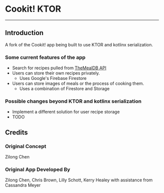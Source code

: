 # Cookit! KTOR

---

## Introduction

A fork of the Cookit! app being built to use KTOR and kotlinx serialization.

### Some current features of the app

* Search for recipes pulled from [TheMealDB API](https://www.themealdb.com/api.php)
* Users can store their own recipes privately.
  * Uses Google's Firebase Firestore
* Users can store images of meals or the process of cooking them.
  * Uses a combination of Firestore and Storage

### Possible changes beyond KTOR and kotlinx serialization

* Implement a different solution for user recipe storage
* TODO


## Credits

### Original Concept
Zilong Chen

### Original App Developed By
Zilong Chen, Chris Brown, Lilly Schott, Kerry Healey
with assistance from
Cassandra Meyer

